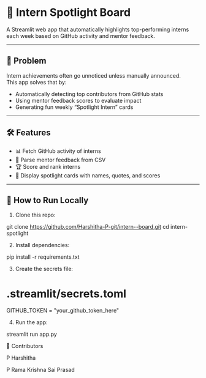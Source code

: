 # 🌟 Intern Spotlight Board

A Streamlit web app that automatically highlights top-performing interns each week based on GitHub activity and mentor feedback.

---

## 🚩 Problem

Intern achievements often go unnoticed unless manually announced.  
This app solves that by:

- Automatically detecting top contributors from GitHub stats
- Using mentor feedback scores to evaluate impact
- Generating fun weekly “Spotlight Intern” cards

---

## 🛠️ Features

- 📊 Fetch GitHub activity of interns
- 📝 Parse mentor feedback from CSV
- 🏆 Score and rank interns
- 🎨 Display spotlight cards with names, quotes, and scores

---

## 🚀 How to Run Locally

1. Clone this repo:

git clone https://github.com/Harshitha-P-git/intern--board.git
cd intern-spotlight

2. Install dependencies:

pip install -r requirements.txt

3. Create the secrets file:

# .streamlit/secrets.toml
GITHUB_TOKEN = "your_github_token_here"

4. Run the app:

streamlit run app.py

👥 Contributors

P Harshitha

P Rama Krishna Sai Prasad


